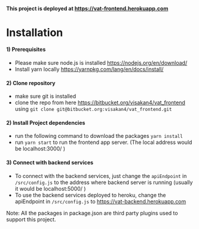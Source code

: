 #### This project is deployed at https://vat-frontend.herokuapp.com

# Installation

#### 1) Prerequisites
* Please make sure node.js is installed https://nodejs.org/en/download/ 
* Install yarn locally https://yarnpkg.com/lang/en/docs/install/


#### 2) Clone repository
* make sure git is installed
* clone the repo from here https://bitbucket.org/visakan4/vat_frontend using `git clone git@bitbucket.org:visakan4/vat_frontend.git`
 
#### 2) Install Project dependencies
* run the following command to download the packages `yarn install`
* run `yarn start` to run the frontend app server. (The local address would be localhost:3000/ )


#### 3) Connect with backend services
* To connect with the backend services, just change the `apiEndpoint` in `/src/config.js` to the address where backend server is running (usually it would be localhost:5000/ )
* To use the backend services deployed to heroku, change the apiEndpoint in `/src/config.js` to https://vat-backend.herokuapp.com


Note: All the packages in package.json are third party plugins used to support this project.
